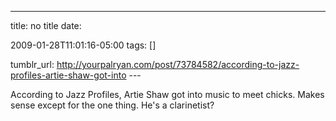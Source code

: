 ---
title: no title
date:

 2009-01-28T11:01:16-05:00 
tags:  []

tumblr_url:
http://yourpalryan.com/post/73784582/according-to-jazz-profiles-artie-shaw-got-into
\-\--

According to Jazz Profiles, Artie Shaw got into music to meet chicks.
Makes sense except for the one thing. He's a clarinetist?
